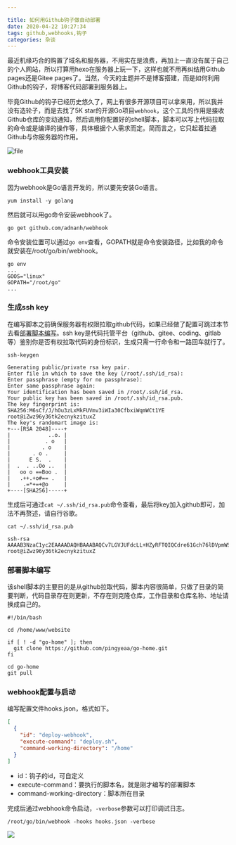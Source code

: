 ```yaml
---

title: 如何用Github钩子做自动部署
date: 2020-04-22 10:27:34
tags: github,webhooks,钩子
categories: 杂谈
---
```


最近机缘巧合的购置了域名和服务器，不用实在是浪费，再加上一直没有属于自己的个人网站，所以打算用hexo在服务器上玩一下，这样也就不用再纠结用Github pages还是Gitee pages了。当然，今天的主题并不是博客搭建，而是如何利用Github的钩子，将博客代码部署到服务器上。

毕竟Github的钩子已经历史悠久了，网上有很多开源项目可以拿来用，所以我并没有造轮子，而是去找了5K star的开源Go项目`webhook`，这个工具的作用是接收Github仓库的变动通知，然后调用你配置好的shell脚本，脚本可以写上代码拉取的命令或是编译的操作等，具体根据个人需求而定。简而言之，它只起着拉通Github与你服务器的作用。

![file](http://pingyeaa.oss-cn-shenzhen.aliyuncs.com/image-1587526481705.png)

### webhook工具安装

因为webhook是Go语言开发的，所以要先安装Go语言。

```shell
yum install -y golang
```

然后就可以用go命令安装webhook了。

```shell
go get github.com/adnanh/webhook
```

命令安装位置可以通过`go env`查看，GOPATH就是命令安装路径，比如我的命令就安装在/root/go/bin/webhook。

```shell
go env
...
GOOS="linux"
GOPATH="/root/go"
...
```

### 生成ssh key

在编写脚本之前确保服务器有权限拉取github代码，如果已经做了配置可跳过本节去看[部署脚本编写](#部署脚本编写)。ssh key是代码托管平台（github、gitee、coding、gitlab等）鉴别你是否有权拉取代码的身份标识，生成只需一行命令和一路回车就行了。

```shell
ssh-keygen

Generating public/private rsa key pair.
Enter file in which to save the key (/root/.ssh/id_rsa): 
Enter passphrase (empty for no passphrase): 
Enter same passphrase again: 
Your identification has been saved in /root/.ssh/id_rsa.
Your public key has been saved in /root/.ssh/id_rsa.pub.
The key fingerprint is:
SHA256:M6sCf/J/hOu3zLxMkFUVmv3iWIa30CfbxiWqmWCt1YE root@iZwz96y36tk2ecnykzituxZ
The key's randomart image is:
+---[RSA 2048]----+
|            ..o. |
|           . o   |
|          . o    |
|       . o .     |
|      E S.  .    |
|  .  . ..Oo ..   |
|   oo o ==Boo .  |
|   .++.+o#== .   |
|    .=*+=+@o     |
+----[SHA256]-----+
```

生成后可通过`cat ~/.ssh/id_rsa.pub`命令查看，最后将key加入github即可，加法不再赘述，请自行谷歌。

```shell
cat ~/.ssh/id_rsa.pub

ssh-rsa AAAAB3NzaC1yc2EAAAADAQHBAAABAQCv7LGVJUFdcLL+HZyRFTQIQCdre61Gch76lDVpmWSX9BGGRU3iQS7EU5qApFn1VSvt+yf4rMt2LEkuxGCm1wIyBKZ6LYDViZBeTAfx4BcM1mcpxOX6I/+r07mQ4llTz+poQB1Zp9Y60uk0tbGOVWlCoDBEvf9qeEnQ0qEczEkv7wcawV6pVhlXjFKZgq0EOQbCYoWMvPUl+dwDbTcl/h+7At1nlgfF7IuRHlKf18qvgnTRT2wpiuz4pWdoAi8LcY1JiR1z5OB0oCJ2euhyDND39G2NxZRS1FIVdgCEvioHtdoHOSoWBlcSj0fLFSnscBfRBrCd7yhOP7fFKfrowHMj root@iZwz96y36tk2ecnykzituxZ
```

### 部署脚本编写

该shell脚本的主要目的是从github拉取代码，脚本内容很简单，只做了目录的简要判断，代码目录存在则更新，不存在则克隆仓库，工作目录和仓库名称、地址请换成自己的。

```shell
#!/bin/bash

cd /home/www/website

if [ ! -d "go-home" ]; then
  git clone https://github.com/pingyeaa/go-home.git
fi

cd go-home
git pull
```

### webhook配置与启动

编写配置文件hooks.json，格式如下。

```json
[
  {
    "id": "deploy-webhook",
    "execute-command": "deploy.sh",
    "command-working-directory": "/home"
  }
]
```

- id：钩子的id，可自定义
- execute-command：要执行的脚本名，就是刚才编写的部署脚本
- command-working-directory：脚本所在目录

完成后通过webhook命令启动，`-verbose`参数可以打印调试日志。

```shell
/root/go/bin/webhook -hooks hooks.json -verbose
```



![](http://pingyeaa.oss-cn-shenzhen.aliyuncs.com/image-1587523289550.png)